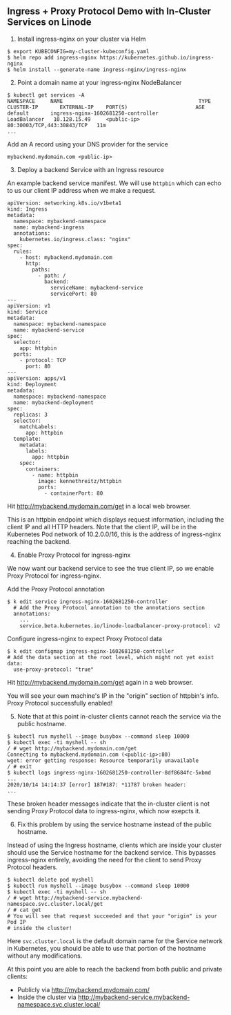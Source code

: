 ## Ingress + Proxy Protocol Demo with In-Cluster Services on Linode

1. Install ingress-nginx on your cluster via Helm

```
$ export KUBECONFIG=my-cluster-kubeconfig.yaml
$ helm repo add ingress-nginx https://kubernetes.github.io/ingress-nginx
$ helm install --generate-name ingress-nginx/ingress-nginx
```

2. Point a domain name at your ingress-nginx NodeBalancer

```
$ kubectl get services -A
NAMESPACE     NAME                                            TYPE           CLUSTER-IP       EXTERNAL-IP    PORT(S)                      AGE
default       ingress-nginx-1602681250-controller             LoadBalancer   10.128.15.49     <public-ip>   80:30003/TCP,443:30843/TCP   11m
...
```

Add an A record using your DNS provider for the service

```
mybackend.mydomain.com <public-ip>
```

3. Deploy a backend Service with an Ingress resource

An example backend service manifest. We will use `httpbin` which can echo to us our client IP address when we make a request.

```
apiVersion: networking.k8s.io/v1beta1
kind: Ingress
metadata:
  namespace: mybackend-namespace
  name: mybackend-ingress
  annotations:
    kubernetes.io/ingress.class: "nginx"
spec:
  rules:
    - host: mybackend.mydomain.com
      http:
        paths:
          - path: /
            backend:
              serviceName: mybackend-service
              servicePort: 80
---
apiVersion: v1
kind: Service
metadata:
  namespace: mybackend-namespace
  name: mybackend-service
spec:
  selector:
    app: httpbin
  ports:
    - protocol: TCP
      port: 80
---
apiVersion: apps/v1
kind: Deployment
metadata:
  namespace: mybackend-namespace
  name: mybackend-deployment
spec:
  replicas: 3
  selector:
    matchLabels:
      app: httpbin
  template:
    metadata:
      labels:
        app: httpbin
    spec:
      containers:
        - name: httpbin
          image: kennethreitz/httpbin
          ports:
            - containerPort: 80
```

Hit http://mybackend.mydomain.com/get in a local web browser.

This is an httpbin endpoint which displays request information, including the client IP and all HTTP headers. Note that the client IP, will be in the Kubernetes Pod network of 10.2.0.0/16, this is the address of ingress-nginx reaching the backend.

4. Enable Proxy Protocol for ingress-nginx

We now want our backend service to see the true client IP, so we enable Proxy Protocol for ingress-nginx.

Add the Proxy Protocol annotation

```
$ k edit service ingress-nginx-1602681250-controller
  # Add the Proxy Protocol annotation to the annotations section
  annotations:
    ...
    service.beta.kubernetes.io/linode-loadbalancer-proxy-protocol: v2
```

Configure ingress-nginx to expect Proxy Protocol data

```
$ k edit configmap ingress-nginx-1602681250-controller
# Add the data section at the root level, which might not yet exist
data:
  use-proxy-protocol: "true"
```

Hit http://mybackend.mydomain.com/get again in a web browser.

You will see your own machine's IP in the "origin" section of httpbin's info. Proxy Protocol successfully enabled!

5. Note that at this point in-cluster clients cannot reach the service via the public hostname.

```
$ kubectl run myshell --image busybox --command sleep 10000
$ kubectl exec -ti myshell -- sh
/ # wget http://mybackend.mydomain.com/get
Connecting to mybackend.mydomain.com (<public-ip>:80)
wget: error getting response: Resource temporarily unavailable
/ # exit
$ kubectl logs ingress-nginx-1602681250-controller-8df8684fc-5xbmd
...
2020/10/14 14:14:37 [error] 187#187: *11787 broken header:
...
```

These broken header messages indicate that the in-cluster client is not sending Proxy Protocol data to ingress-nginx, which now exepcts it.

6. Fix this problem by using the service hostname instead of the public hostname.

Instead of using the Ingress hostname, clients which are inside your cluster should use the Service hostname for the backend service. This bypasses ingress-nginx entirely, avoiding the need for the client to send Proxy Protocol headers.

```
$ kubectl delete pod myshell
$ kubectl run myshell --image busybox --command sleep 10000
$ kubectl exec -ti myshell -- sh
/ # wget http://mybackend-service.mybackend-namespace.svc.cluster.local/get
/ # cat get
# You will see that request succeeded and that your "origin" is your Pod IP
# inside the cluster!
```

Here `svc.cluster.local` is the default domain name for the Service network in Kubernetes, you should be able to use that portion of the hostname without any modifications.

At this point you are able to reach the backend from both public and private clients:

* Publicly via http://mybackend.mydomain.com/
* Inside the cluster via http://mybackend-service.mybackend-namespace.svc.cluster.local/

